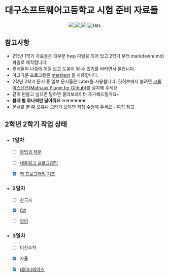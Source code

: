 # 대구소프트웨어고등학교 시험 준비 자료들
<p align="center">
  <a href="http://www.dgsw.hs.kr/index.do">
    <img src="https://img.shields.io/badge/School-%EB%8C%80%EA%B5%AC%EC%86%8C%ED%94%84%ED%8A%B8%EC%9B%A8%EC%96%B4%EA%B3%A0%EB%93%B1%ED%95%99%EA%B5%90-brightgreen.svg?longCache=true&style=flat-square">
  </a>
  <a href="https://github.com/tbvjaos510/DGSW-Exam/graphs/contributors">
    <img src="https://img.shields.io/github/contributors/tbvjaos510/DGSW-Exam.svg?longCache=true&style=flat-square">
  </a>
  <img src="https://img.shields.io/github/stars/tbvjaos510/DGSW-Exam.svg?longCache=true&style=flat-square">

  <img src="https://hitcounter.pythonanywhere.com/count/tag.svg?url=https%3A%2F%2Fgithub.com%2Ftbvjaos510%2FDGSW-Exam%2Fhit-counter" alt="Hits">
</p>

## 참고사항

* 2학년 1학기 자료들은 대부분 hwp 파일로 되어 있고 2학기 부터 markdown(.md)파일로 제작합니다.
* 후배들이 나중에 이걸 보고 도움이 될 수 있기를 바라면서 올립니다.
* 마크다운 프로그램은 [marktext](https://github.com/marktext/marktext) 을 사용합니다.
* 2학년 2학기 문서 중 일부 문서들은 Latex를 사용합니다. 깃허브에서 볼려면 [크롬 익스텐션(MathJax Plugin for Github)](https://chrome.google.com/webstore/detail/mathjax-plugin-for-github/ioemnmodlmafdkllaclgeombjnmnbima)를 설치해 주세요
* 같이 만들고 싶으면 말하면 콜라보레이터 추가해드릴게요~
* **볼때 별 하나씩만 달아줘요 ㅠㅠㅠㅠㅠㅠ**
* 문서를 볼 때 오류나 오타가 보이면 직접 수정해 주세요 - [여기](HOW-Contribute.md) 참고

## 2학년 2학기 작업 상태

- ### 1일차

  - [ ] [화법과 작문](./2학년_2학기_기말/화작/)

  - [ ] [네트워크 프로그래밍](https://github.com/tbvjaos510/DGSW-Exam/tree/master/2%ED%95%99%EB%85%84%202%ED%95%99%EA%B8%B0%20%EA%B8%B0%EB%A7%90/%EB%84%A4%ED%8A%B8%EC%9B%8C%ED%81%AC)

  - [x] [웹 프로그래밍 기초](https://github.com/tbvjaos510/DGSW-Exam/tree/master/2%ED%95%99%EB%85%84%202%ED%95%99%EA%B8%B0%20%EA%B8%B0%EB%A7%90/%EC%9B%B9%ED%94%84)

- ### 2일차

  - [ ] 한국사

  - [x] [C#](https://github.com/tbvjaos510/DGSW-Exam/tree/master/2%ED%95%99%EB%85%84%202%ED%95%99%EA%B8%B0%20%EA%B8%B0%EB%A7%90/CSharp)

  - [ ] [영어](https://github.com/tbvjaos510/DGSW-Exam/tree/master/2%ED%95%99%EB%85%84%202%ED%95%99%EA%B8%B0%20%EA%B8%B0%EB%A7%90/English)

- ### 3일차

  - [ ] 이산수학

  - [x] 자율

  - [x] [데이터베이스](https://github.com/tbvjaos510/DGSW-Exam/blob/master/2%ED%95%99%EB%85%84%202%ED%95%99%EA%B8%B0%20%EA%B8%B0%EB%A7%90/DB)
